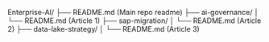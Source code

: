 Enterprise-AI/
├── README.md            (Main repo readme)
├── ai-governance/
│   └── README.md        (Article 1)
├── sap-migration/
│   └── README.md        (Article 2)
├── data-lake-strategy/
│   └── README.md        (Article 3)
